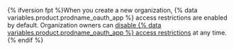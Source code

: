 {% ifversion fpt %}When you create a new organization, {% data variables.product.prodname_oauth_app %} access restrictions are enabled by default. Organization owners can [disable {% data variables.product.prodname_oauth_app %} access restrictions](/articles/disabling-oauth-app-access-restrictions-for-your-organization) at any time.{% endif %}
